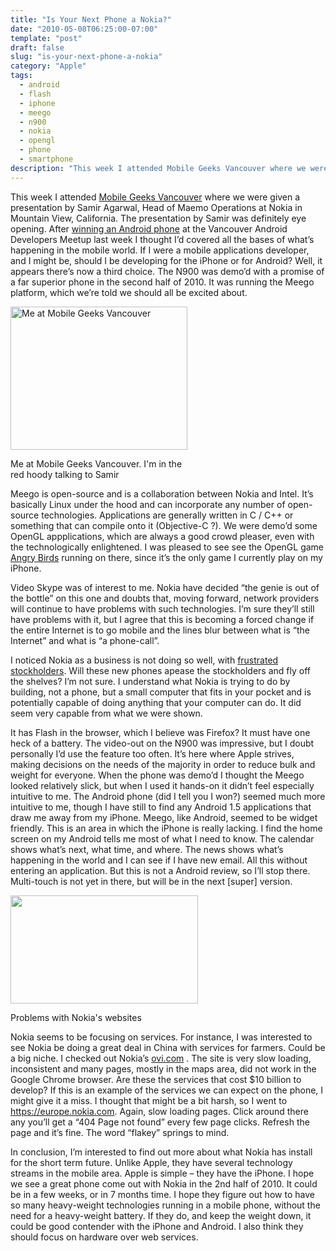 ```yaml
---
title: "Is Your Next Phone a Nokia?"
date: "2010-05-08T06:25:00-07:00"
template: "post"
draft: false
slug: "is-your-next-phone-a-nokia"
category: "Apple"
tags:
  - android
  - flash
  - iphone
  - meego
  - n900
  - nokia
  - opengl
  - phone
  - smartphone
description: "This week I attended Mobile Geeks Vancouver where we were given a presentation by Samir Agarwal, Head of Maemo Operations at Nokia in Mountain View, California."
---
```

This week I attended [Mobile Geeks Vancouver](https://www.womworld.com/nokia/tag/mobile-geeks-of-vancouver/) where we were given a presentation by Samir Agarwal, Head of Maemo Operations at Nokia in Mountain View, California. The presentation by Samir was definitely eye opening. After [winning an Android phone](/?p=63 "An Android Developer, I Am") at the Vancouver Android Developers Meetup last week I thought I’d covered all the bases of what’s happening in the mobile world. If I were a mobile applications developer, and I might be, should I be developing for the iPhone or for Android? Well, it appears there’s now a third choice. The N900 was demo’d with a promise of a far superior phone in the second half of 2010. It was running the Meego platform, which we’re told we should all be excited about.

<div class="wp-caption alignright" style="width: 293px">
<a href="https://www.womworld.com/nokia/15321/mobile-geeks-of-vancouver-report/">
<img alt="Me at Mobile Geeks  Vancouver" height="229" src="https://i44.tinypic.com/15wgmfq.jpg" title="Me at Mobile Geeks Vancouver" width="283"/>
</a>
<p class="wp-caption-text">Me at Mobile Geeks Vancouver. I'm in the red hoody  talking to Samir</p>
</div>

Meego is open-source and is a collaboration between Nokia and Intel. It’s basically Linux under the hood and can incorporate any number of open-source technologies. Applications are generally written in C / C++ or something that can compile onto it (Objective-C ?). We were demo’d some OpenGL appplications, which are always a good crowd pleaser, even with the technologically enlightened. I was pleased to see see the OpenGL game [Angry Birds](https://www.rovio.com/index.php?page=angry-birds) running on there, since it’s the only game I currently play on my iPhone.

Video Skype was of interest to me. Nokia have decided “the genie is out of the bottle” on this one and doubts that, moving forward, network providers will continue to have problems with such technologies. I’m sure they’ll still have problems with it, but I agree that this is becoming a forced change if the entire Internet is to go mobile and the lines blur between what is “the Internet” and what is “a phone-call”.

I noticed Nokia as a business is not doing so well, with [frustrated stockholders](https://www.reuters.com/article/idUKTRE63T1F820100430?type=companyNews). Will these new phones apease the stockholders and fly off the shelves? I’m not sure. I understand what Nokia is trying to do by building, not a phone, but a small computer that fits in your pocket and is potentially capable of doing anything that your computer can do. It did seem very capable from what we were shown.

It has Flash in the browser, which I believe was Firefox? It must have one heck of a battery. The video-out on the N900 was impressive, but I doubt personally I’d use the feature too often. It’s here where Apple strives, making decisions on the needs of the majority in order to reduce bulk and weight for everyone. When the phone was demo’d I thought the Meego looked relatively slick, but when I used it hands-on it didn’t feel especially intuitive to me. The Android phone (did I tell you I won?) seemed much more intuitive to me, though I have still to find any Android 1.5 applications that draw me away from my iPhone. Meego, like Android, seemed to be widget friendly. This is an area in which the iPhone is really lacking. I find the home screen on my Android tells me most of what I need to know. The calendar shows what’s next, what time, and where. The news shows what’s happening in the world and I can see if I have new email. All this without entering an application. But this is not a Android review, so I’ll stop there. Multi-touch is not yet in there, but will be in the next \[super\] version.

<div class="wp-caption alignleft" id="attachment_85" style="width: 310px">
<a href="/media/images/2010/05/Picture-3.png">
<img alt="" class="size-medium wp-image-85" height="173" src="/media/images/2010/05/Picture-3-300x173.png" title="404 Not Found" width="300"/>
</a>
<p class="wp-caption-text">Problems with Nokia's websites</p>
</div>

Nokia seems to be focusing on services. For instance, I was interested to see Nokia be doing a great deal in China with services for farmers. Could be a big niche. I checked out Nokia’s [ovi.com](https://www.ovi.com) . The site is very slow loading, inconsistent and many pages, mostly in the maps area, did not work in the Google Chrome browser. Are these the services that cost $10 billion to develop? If this is an example of the services we can expect on the phone, I might give it a miss. I thought that might be a bit harsh, so I went to https://europe.nokia.com. Again, slow loading pages. Click around there any you’ll get a “404 Page not found” every few page clicks. Refresh the page and it’s fine. The word “flakey” springs to mind.

In conclusion, I’m interested to find out more about what Nokia has install for the short term future. Unlike Apple, they have several technology streams in the mobile area. Apple is simple – they have the iPhone. I hope we see a great phone come out with Nokia in the 2nd half of 2010. It could be in a few weeks, or in 7 months time. I hope they figure out how to have so many heavy-weight technologies running in a mobile phone, without the need for a heavy-weight battery. If they do, and keep the weight down, it could be good contender with the iPhone and Android. I also think they should focus on hardware over web services.

